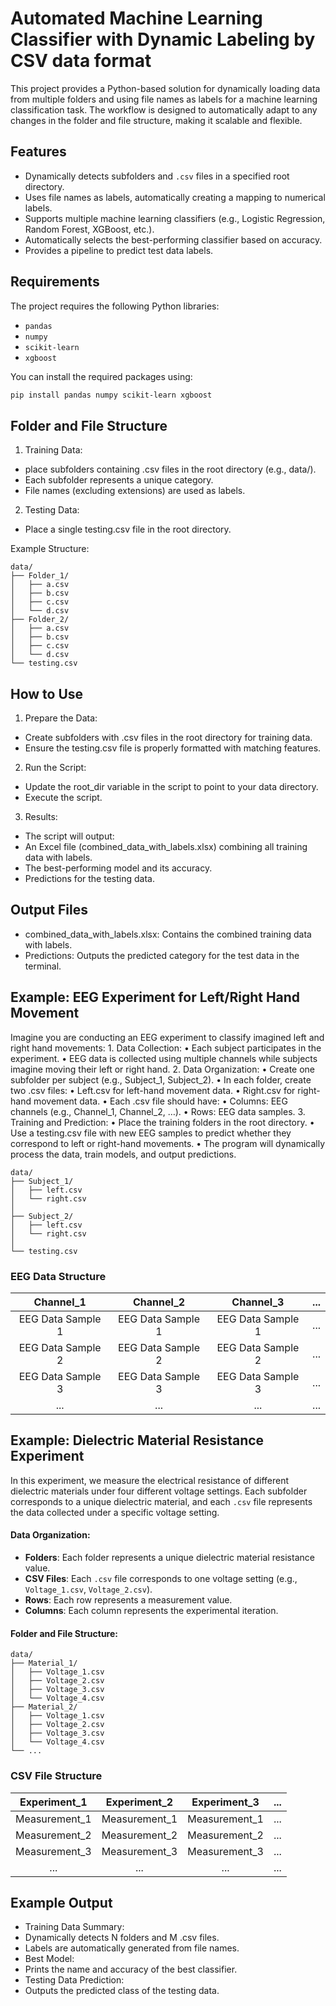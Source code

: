 # Automated Machine Learning Classifier with Dynamic Labeling by CSV data format

This project provides a Python-based solution for dynamically loading data from multiple folders and using file names as labels for a machine learning classification task. The workflow is designed to automatically adapt to any changes in the folder and file structure, making it scalable and flexible.

## Features

- Dynamically detects subfolders and `.csv` files in a specified root directory.
- Uses file names as labels, automatically creating a mapping to numerical labels.
- Supports multiple machine learning classifiers (e.g., Logistic Regression, Random Forest, XGBoost, etc.).
- Automatically selects the best-performing classifier based on accuracy.
- Provides a pipeline to predict test data labels.

## Requirements

The project requires the following Python libraries:

- `pandas`
- `numpy`
- `scikit-learn`
- `xgboost`

You can install the required packages using:

```bash
pip install pandas numpy scikit-learn xgboost
```

## Folder and File Structure

1.	Training Data:
- place subfolders containing .csv files in the root directory (e.g., data/).
- Each subfolder represents a unique category.
- File names (excluding extensions) are used as labels.
2. Testing Data:
- Place a single testing.csv file in the root directory.

Example Structure:
```shell
data/
├── Folder_1/
│   ├── a.csv
│   ├── b.csv
│   ├── c.csv
│   └── d.csv
├── Folder_2/
│   ├── a.csv
│   ├── b.csv
│   ├── c.csv
│   └── d.csv
└── testing.csv
```
## How to Use

1. Prepare the Data:
- Create subfolders with .csv files in the root directory for training data.
- Ensure the testing.csv file is properly formatted with matching features.
2. Run the Script:
- Update the root_dir variable in the script to point to your data directory.
- Execute the script.
3.	Results:
- The script will output:
- An Excel file (combined_data_with_labels.xlsx) combining all training data with labels.
- The best-performing model and its accuracy.
- Predictions for the testing data.

## Output Files

- combined_data_with_labels.xlsx: Contains the combined training data with labels.
- Predictions: Outputs the predicted category for the test data in the terminal.

## Example: EEG Experiment for Left/Right Hand Movement

Imagine you are conducting an EEG experiment to classify imagined left and right hand movements:
	1.	Data Collection:
	•	Each subject participates in the experiment.
	•	EEG data is collected using multiple channels while subjects imagine moving their left or right hand.
	2.	Data Organization:
	•	Create one subfolder per subject (e.g., Subject_1, Subject_2).
	•	In each folder, create two .csv files:
	•	Left.csv for left-hand movement data.
	•	Right.csv for right-hand movement data.
	•	Each .csv file should have:
	•	Columns: EEG channels (e.g., Channel_1, Channel_2, …).
	•	Rows: EEG data samples.
	3.	Training and Prediction:
	•	Place the training folders in the root directory.
	•	Use a testing.csv file with new EEG samples to predict whether they correspond to left or right-hand movements.
	•	The program will dynamically process the data, train models, and output predictions.

```shell
data/
├── Subject_1/
│   ├── left.csv
│   └── right.csv
│
├── Subject_2/
│   ├── left.csv
│   └── right.csv
│
└── testing.csv
```
### EEG Data Structure

|   **Channel_1**   |   **Channel_2**   |   **Channel_3**   |   **...**   |
|:------------------:|:-----------------:|:-----------------:|:-----------:|
| EEG Data Sample 1  | EEG Data Sample 1 | EEG Data Sample 1 |    ...      |
| EEG Data Sample 2  | EEG Data Sample 2 | EEG Data Sample 2 |    ...      |
| EEG Data Sample 3  | EEG Data Sample 3 | EEG Data Sample 3 |    ...      |
|         ...         |         ...       |         ...       |    ...      |

## Example: Dielectric Material Resistance Experiment

In this experiment, we measure the electrical resistance of different dielectric materials under four different voltage settings. Each subfolder corresponds to a unique dielectric material, and each `.csv` file represents the data collected under a specific voltage setting.

#### Data Organization:
- **Folders**: Each folder represents a unique dielectric material resistance value.
- **CSV Files**: Each `.csv` file corresponds to one voltage setting (e.g., `Voltage_1.csv`, `Voltage_2.csv`).
- **Rows**: Each row represents a measurement value.
- **Columns**: Each column represents the experimental iteration.

#### Folder and File Structure:
```plaintext
data/
├── Material_1/
│   ├── Voltage_1.csv
│   ├── Voltage_2.csv
│   ├── Voltage_3.csv
│   └── Voltage_4.csv
├── Material_2/
│   ├── Voltage_1.csv
│   ├── Voltage_2.csv
│   ├── Voltage_3.csv
│   └── Voltage_4.csv
└── ...
```

### CSV File Structure

| **Experiment_1** | **Experiment_2** | **Experiment_3** |   **...**   |
|:----------------:|:----------------:|:----------------:|:-----------:|
|  Measurement_1   |  Measurement_1   |  Measurement_1   |    ...      |
|  Measurement_2   |  Measurement_2   |  Measurement_2   |    ...      |
|  Measurement_3   |  Measurement_3   |  Measurement_3   |    ...      |
|       ...        |       ...        |       ...        |    ...      |

## Example Output

- Training Data Summary:
- Dynamically detects N folders and M .csv files.
- Labels are automatically generated from file names.
- Best Model:
- Prints the name and accuracy of the best classifier.
- Testing Data Prediction:
- Outputs the predicted class of the testing data.

